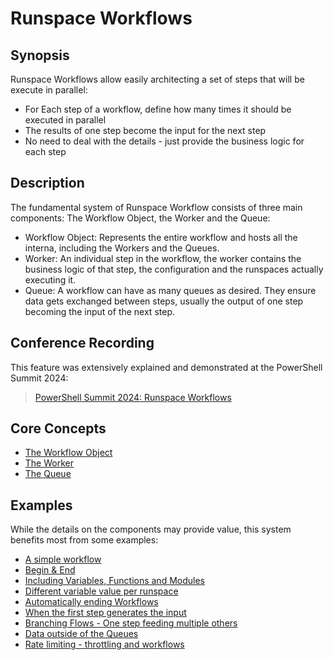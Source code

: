 ﻿---
sidebar_position: 1
---

# Runspace Workflows

## Synopsis

Runspace Workflows allow easily architecting a set of steps that will be execute in parallel:

+ For Each step of a workflow, define how many times it should be executed in parallel
+ The results of one step become the input for the next step
+ No need to deal with the details - just provide the business logic for each step

## Description

The fundamental system of Runspace Workflow consists of three main components:
The Workflow Object, the Worker and the Queue:

+ Workflow Object: Represents the entire workflow and hosts all the interna, including the Workers and the Queues.
+ Worker: An individual step in the workflow, the worker contains the business logic of that step, the configuration and the runspaces actually executing it.
+ Queue: A workflow can have as many queues as desired. They ensure data gets exchanged between steps, usually the output of one step becoming the input of the next step.

## Conference Recording

This feature was extensively explained and demonstrated at the PowerShell Summit 2024:

> [PowerShell Summit 2024: Runspace Workflows](https://www.youtube.com/watch?v=rspi8necNy0)

## Core Concepts

+ [The Workflow Object](Core/workflow.md)
+ [The Worker](Core/worker.md)
+ [The Queue](Core/queue.md)

## Examples

While the details on the components may provide value, this system benefits most from some examples:

+ [A simple workflow](Examples/examples-simple.md)
+ [Begin & End](Examples/examples-begin-end.md)
+ [Including Variables, Functions and Modules](Examples/examples-resources.md)
+ [Different variable value per runspace](Examples/examples-perrunspacevariables.md)
+ [Automatically ending Workflows](Examples/examples-auto-close.md)
+ [When the first step generates the input](Examples/examples-first-step-data.md)
+ [Branching Flows - One step feeding multiple others](Examples/examples-multi-pronged-flows.md)
+ [Data outside of the Queues](Examples/examples-the-data-field.md)
+ [Rate limiting - throttling and workflows](Examples/examples-throttling.md)
